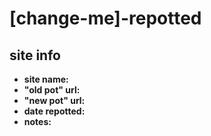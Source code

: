 # [change-me]-repotted

## site info
- __site name:__
- __"old pot" url:__
- __"new pot" url:__
- __date repotted:__
- __notes:__
